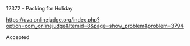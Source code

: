 12372 - Packing for Holiday

https://uva.onlinejudge.org/index.php?option=com_onlinejudge&Itemid=8&page=show_problem&problem=3794

Accepted
